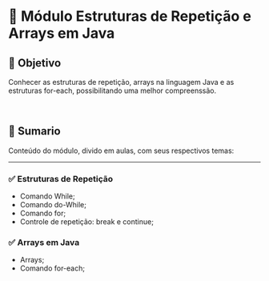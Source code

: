 # 📌 **Módulo Estruturas de Repetição e Arrays em Java**

## 🎯 Objetivo
Conhecer as estruturas de repetição, arrays na linguagem Java e as estruturas for-each, possibilitando uma melhor compreenssão.

&nbsp;

## 📝 **Sumario**
Conteúdo do módulo, divido em aulas, com seus respectivos temas:
___

### ✅ **Estruturas de Repetição**
- Comando While;
- Comando do-While;
- Comando for;
- Controle de repetição: break e continue;

### ✅ **Arrays em Java**
- Arrays;
- Comando for-each;